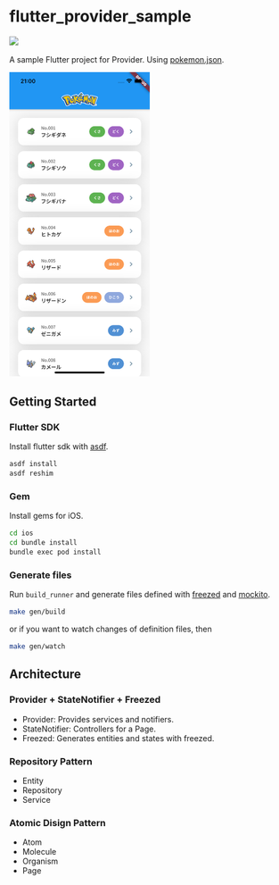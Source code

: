# flutter_provider_sample

![](https://github.com/nukotsuka/flutter_provider_sample/actions/workflows/ci.yml/badge.svg)

A sample Flutter project for Provider.
Using [pokemon.json](https://github.com/fanzeyi/pokemon.json).

<img src="README_images/screenshot.png" width=50%>

## Getting Started

### Flutter SDK

Install flutter sdk with [asdf](https://asdf-vm.com/).

```bash
asdf install
asdf reshim
```

### Gem

Install gems for iOS.

```bash
cd ios
cd bundle install
bundle exec pod install
```

### Generate files

Run `build_runner` and generate files defined with
[freezed](https://pub.dev/packages/freezed) and [mockito](https://pub.dev/packages/mockito).

```bash
make gen/build
```

or if you want to watch changes of definition files, then

```bash
make gen/watch
```

## Architecture

### Provider + StateNotifier + Freezed

-   Provider: Provides services and notifiers.
-   StateNotifier: Controllers for a Page.
-   Freezed: Generates entities and states with freezed.

### Repository Pattern

-   Entity
-   Repository
-   Service

### Atomic Disign Pattern

-   Atom
-   Molecule
-   Organism
-   Page
